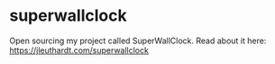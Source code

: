 # superwallclock
Open sourcing my project called SuperWallClock. Read about it here: https://jleuthardt.com/superwallclock
